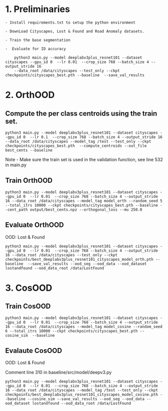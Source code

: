 

# 1. Preliminaries 
    - Install requirements.txt to setup the python environment

    - DownLoad Cityscapes, Lost & Found and Road Anomaly datasets. 

    - Train the base segmentation

    -  Evaluate for ID accuracy 

        python3 main.py --model deeplabv3plus_resnet101 --dataset cityscapes --gpu_id 0  --lr 0.01  --crop_size 768 --batch_size 4 --output_stride 16 
        --data_root /data/cityscapes --test_only --ckpt checkpoints/cityscapes_best.pth --baseline  --save_val_results 


# 2. OrthOOD 

## Compute the per class centroids using the train set.

    python3 main.py --model deeplabv3plus_resnet101 --dataset cityscapes --gpu_id 0  --lr 0.1  --crop_size 768 --batch_size 4 --output_stride 16 --data_root /data/cityscapes --model_tag /test --test_only --ckpt checkpoints/cityscapes_best.pth  --compute_centroids --out_file best_cents --baseline

Note - Make sure the train set is used in the validation function, see line 532 in main.py 

## Train OrthOOD  

    python3 main.py --model deeplabv3plus_resnet101 --dataset cityscapes --gpu_id 0  --lr 0.01  --crop_size 768 --batch_size 4 --output_stride 16 --data_root /data/cityscapes --model_tag model_orth --random_seed 5  --total_itrs 10000 --ckpt checkpoints/cityscapes_best.pth --baseline --cent_path output/best_cents.npz --orthogonal_loss --mu 250.0 

## Evaluate OrthOOD  
OOD: Lost & Found 

    python3 main.py --model deeplabv3plus_resnet101 --dataset cityscapes --gpu_id 0  --lr 0.01  --crop_size 768 --batch_size 4 --output_stride 16 --data_root /data/cityscapes --test_only --ckpt checkpoints/best_deeplabv3plus_resnet101_cityscapes_model_orth.pth --baseline  --save_val_results --ood_seg --ood_data --ood_dataset lostandfound --ood_data_root /data/LostFound


# 3. CosOOD 

## Train CosOOD 

    python3 main.py --model deeplabv3plus_resnet101 --dataset cityscapes --gpu_id 0  --lr 0.01  --crop_size 768 --batch_size 4 --output_stride 16 --data_root /data/cityscapes --model_tag model_cosine --random_seed 6 --total_itrs 10000 --ckpt checkpoints/cityscapes_best.pth --cosine_sim  --baseline
    
## Evalaute CosOOD 
OOD: Lost & Found

Comment line 310 in baseline/src/model/deepv3.py

    python3 main.py --model deeplabv3plus_resnet101 --dataset cityscapes --gpu_id 0  --lr 0.01  --crop_size 768 --batch_size 4 --output_stride 16 --data_root /data/cityscapes --model_tag /test --test_only --ckpt checkpoints/best_deeplabv3plus_resnet101_cityscapes_model_cosine.pth --baseline --cosine_sim --save_val_results --ood_seg --ood_data --ood_dataset lostandfound --ood_data_root /data/LostFound



